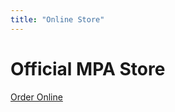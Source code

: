 ```yaml
---
title: "Online Store"
---
```


Official MPA Store
==================

<a href="https://mkt.com/manning-passing-academy"
  class="sq-embed-menu"
  data-menu-item-images="large"
  data-menu-accent-color="83b3b3"
  data-menu-template="column"
  data-menu-item-descriptions="show">
  Order Online
</a>

<script src="https://cdn.sq-api.com/market/embed.js" charset="utf-8"> </script>
